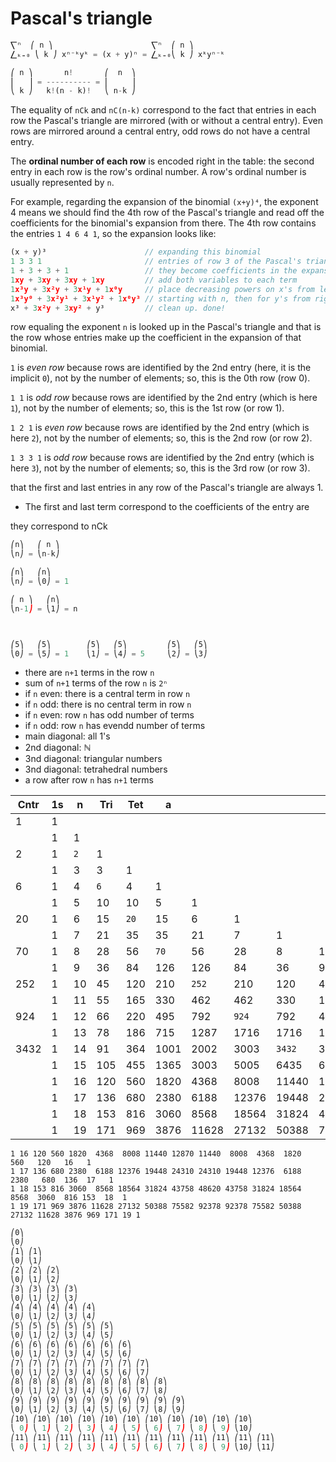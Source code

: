 # Pascal's triangle

```js
⎲ⁿ  ⎛ n ⎞                      ⎲ⁿ  ⎛ n ⎞
⎳ₖ₌₀ ⎝ k ⎠ xⁿ⁻ᵏyᵏ = (x + y)ⁿ = ⎳ₖ₌₀⎝ k ⎠ xᵏyⁿ⁻ᵏ

⎛ n ⎞       n!       ⎛  n  ⎞
⎜   ⎟ = ---------- = ⎜     ⎟
⎝ k ⎠   k!(n - k)!   ⎝ n-k ⎠
```

The equality of `nCk` and `nC(n-k)` correspond to the fact that entries in each row the Pascal's triangle are mirrored (with or without a central entry). Even rows are mirrored around a central entry, odd rows do not have a central entry.

The **ordinal number of each row** is encoded right in the table: the second entry in each row is the row's ordinal number. A row's ordinal number is usually represented by `n`.

For example, regarding the expansion of the binomial `(x+y)⁴`, the exponent 4 means we should find the 4th row of the Pascal's triangle and read off the coefficients for the binomial's expansion from there. The 4th row contains the entries `1 4 6 4 1`, so the expansion looks like:

```js
(x + y)³                      // expanding this binomial
1 3 3 1                       // entries of row 3 of the Pascal's triangle
1 + 3 + 3 + 1                 // they become coefficients in the expansion
1xy + 3xy + 3xy + 1xy         // add both variables to each term
1x³y + 3x²y + 3x¹y + 1x⁰y     // place decreasing powers on x's from left
1x³y⁰ + 3x²y¹ + 3x¹y² + 1x⁰y³ // starting with n, then for y's from right
x³ + 3x²y + 3xy² + y³         // clean up. done!
```

row equaling the exponent `n` is looked up in the Pascal's triangle and that is the row whose entries make up the coefficient in the expansion of that binomial.



`1` is *even row* because rows are identified by the 2nd entry (here, it is the implicit `0`), not by the number of elements; so, this is the 0th row (row 0).

`1 1` is *odd row* because rows are identified by the 2nd entry (which is here `1`), not by the number of elements; so, this is the 1st row (or row 1).

`1 2 1` is *even row* because rows are identified by the 2nd entry (which is here `2`), not by the number of elements; so, this is the 2nd row (or row 2).

`1 3 3 1` is *odd row* because rows are identified by the 2nd entry (which is here `3`), not by the number of elements; so, this is the 3rd row (or row 3).


that the first and last entries in any row of the Pascal's triangle are always 1.


* The first and last term correspond to the coefficients of the entry are

they correspond to nCk

```js
⎛n⎞   ⎛ n ⎞
⎝n⎠ = ⎝n-k⎠

⎛n⎞   ⎛n⎞
⎝n⎠ = ⎝0⎠ = 1

⎛ n ⎞   ⎛n⎞
⎝n-1⎠ = ⎝1⎠ = n



⎛5⎞   ⎛5⎞        ⎛5⎞   ⎛5⎞         ⎛5⎞   ⎛5⎞
⎝0⎠ = ⎝5⎠ = 1    ⎝1⎠ = ⎝4⎠ = 5     ⎝2⎠ = ⎝3⎠
```

- there are `n+1` terms in the row `n`
- sum of `n+1` terms of the row `n` is `2ⁿ`
- if `n` even: there is a central term in row `n`
- if `n` odd: there is no central term in row `n`
- if `n` even: row `n` has odd number of terms
- if `n` odd: row `n` has evendd number of terms
- main diagonal: all 1's
- 2nd diagonal: ℕ
- 3nd diagonal: triangular numbers
- 3nd diagonal: tetrahedral numbers
- a row after row `n` has `n+1` terms



Cntr| 1s| n  | Tri| Tet | a    |      |       |       |       |       |       |       |       |      |      |     |     |   |
----|---|----|----|-----|------|------|-------|-------|-------|-------|-------|-------|-------|------|------|-----|-----|---|
 1  | 1 |    |    |     |      |      |       |       |       |       |       |       |       |      |      |     |     |   |
    | 1 |  1 |    |     |      |      |       |       |       |       |       |       |       |      |      |     |     |   |
 2  | 1 | `2`|  1 |     |      |      |       |       |       |       |       |       |       |      |      |     |     |   |
    | 1 |  3 |  3 |   1 |      |      |       |       |       |       |       |       |       |      |      |     |     |   |
 6  | 1 |  4 | `6`|   4 |    1 |      |       |       |       |       |       |       |       |      |      |     |     |   |
    | 1 |  5 | 10 |  10 |    5 |    1 |       |       |       |       |       |       |       |      |      |     |     |   |
 20 | 1 |  6 | 15 | `20`|   15 |    6 |     1 |       |       |       |       |       |       |      |      |     |     |   |
    | 1 |  7 | 21 |  35 |   35 |   21 |     7 |     1 |       |       |       |       |       |      |      |     |     |   |
 70 | 1 |  8 | 28 |  56 |  `70`|   56 |    28 |     8 |     1 |       |       |       |       |      |      |     |     |   |
    | 1 |  9 | 36 |  84 |  126 |  126 |    84 |    36 |     9 |     1 |       |       |       |      |      |     |     |   |
252 | 1 | 10 | 45 | 120 |  210 | `252`|   210 |   120 |    45 |    10 |     1 |       |       |      |      |     |     |   |
    | 1 | 11 | 55 | 165 |  330 |  462 |   462 |   330 |   165 |    55 |    11 |     1 |       |      |      |     |     |   |
924 | 1 | 12 | 66 | 220 |  495 |  792 |  `924`|   792 |   492 |   220 |    66 |    12 |     1 |      |      |     |     |   |
    | 1 | 13 | 78 | 186 |  715 | 1287 |  1716 |  1716 |  1287 |   715 |   186 |    78 |    13 |    1 |      |     |     |   |
3432| 1 | 14 | 91 | 364 | 1001 | 2002 |  3003 | `3432`|  3003 |  2002 |  1001 |   364 |    91 |   14 |    1 |     |     |   |
    | 1 | 15 |105 | 455 | 1365 | 3003 |  5005 |  6435 |  6435 |  5005 |  3003 |  1365 |   455 |  105 |   15 |   1 |     |   |
    | 1 | 16 |120 | 560 | 1820 | 4368 |  8008 | 11440 | 12870 | 11440 |  8008 |  4368 |  1820 |  560 |  120 |  16 |   1 |   |
    | 1 | 17 |136 | 680 | 2380 | 6188 | 12376 | 19448 | 24310 | 24310 | 19448 | 12376 |  6188 | 2380 |  680 | 136 |  17 |  1|
    | 1 | 18 |153 | 816 | 3060 | 8568 | 18564 | 31824 | 43758 | 48620 | 43758 | 31824 | 18564 | 8568 | 3060 | 816 | 153 | 18| 1
    | 1 | 19 |171 | 969 | 3876 |11628 | 27132 | 50388 | 75582 | 92378 | 92378 | 75582 | 50388 |27132 |11628 |3876 | 969 |171|19 | 1


```
1 16 120 560 1820  4368  8008 11440 12870 11440  8008  4368  1820   560   120   16   1
1 17 136 680 2380  6188 12376 19448 24310 24310 19448 12376  6188  2380   680  136  17   1
1 18 153 816 3060  8568 18564 31824 43758 48620 43758 31824 18564  8568  3060  816 153  18  1
1 19 171 969 3876 11628 27132 50388 75582 92378 92378 75582 50388 27132 11628 3876 969 171 19 1
```

```js
⎛0⎞
⎝0⎠
⎛1⎞ ⎛1⎞
⎝0⎠ ⎝1⎠
⎛2⎞ ⎛2⎞ ⎛2⎞
⎝0⎠ ⎝1⎠ ⎝2⎠
⎛3⎞ ⎛3⎞ ⎛3⎞ ⎛3⎞
⎝0⎠ ⎝1⎠ ⎝2⎠ ⎝3⎠
⎛4⎞ ⎛4⎞ ⎛4⎞ ⎛4⎞ ⎛4⎞
⎝0⎠ ⎝1⎠ ⎝2⎠ ⎝3⎠ ⎝4⎠
⎛5⎞ ⎛5⎞ ⎛5⎞ ⎛5⎞ ⎛5⎞ ⎛5⎞
⎝0⎠ ⎝1⎠ ⎝2⎠ ⎝3⎠ ⎝4⎠ ⎝5⎠
⎛6⎞ ⎛6⎞ ⎛6⎞ ⎛6⎞ ⎛6⎞ ⎛6⎞ ⎛6⎞
⎝0⎠ ⎝1⎠ ⎝2⎠ ⎝3⎠ ⎝4⎠ ⎝5⎠ ⎝6⎠
⎛7⎞ ⎛7⎞ ⎛7⎞ ⎛7⎞ ⎛7⎞ ⎛7⎞ ⎛7⎞ ⎛7⎞
⎝0⎠ ⎝1⎠ ⎝2⎠ ⎝3⎠ ⎝4⎠ ⎝5⎠ ⎝6⎠ ⎝7⎠
⎛8⎞ ⎛8⎞ ⎛8⎞ ⎛8⎞ ⎛8⎞ ⎛8⎞ ⎛8⎞ ⎛8⎞ ⎛8⎞
⎝0⎠ ⎝1⎠ ⎝2⎠ ⎝3⎠ ⎝4⎠ ⎝5⎠ ⎝6⎠ ⎝7⎠ ⎝8⎠
⎛9⎞ ⎛9⎞ ⎛9⎞ ⎛9⎞ ⎛9⎞ ⎛9⎞ ⎛9⎞ ⎛9⎞ ⎛9⎞ ⎛9⎞
⎝0⎠ ⎝1⎠ ⎝2⎠ ⎝3⎠ ⎝4⎠ ⎝5⎠ ⎝6⎠ ⎝7⎠ ⎝8⎠ ⎝9⎠
⎛10⎞ ⎛10⎞ ⎛10⎞ ⎛10⎞ ⎛10⎞ ⎛10⎞ ⎛10⎞ ⎛10⎞ ⎛10⎞ ⎛10⎞ ⎛10⎞
⎝ 0⎠ ⎝ 1⎠ ⎝ 2⎠ ⎝ 3⎠ ⎝ 4⎠ ⎝ 5⎠ ⎝ 6⎠ ⎝ 7⎠ ⎝ 8⎠ ⎝ 9⎠ ⎝10⎠
⎛11⎞ ⎛11⎞ ⎛11⎞ ⎛11⎞ ⎛11⎞ ⎛11⎞ ⎛11⎞ ⎛11⎞ ⎛11⎞ ⎛11⎞ ⎛11⎞ ⎛11⎞
⎝ 0⎠ ⎝ 1⎠ ⎝ 2⎠ ⎝ 3⎠ ⎝ 4⎠ ⎝ 5⎠ ⎝ 6⎠ ⎝ 7⎠ ⎝ 8⎠ ⎝ 9⎠ ⎝10⎠ ⎝11⎠
```
